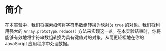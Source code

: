 # 简介

在本实验中，我们将探索如何将字符串数组转换为映射为 `true` 的对象。我们将利用强大的 `Array.prototype.reduce()` 方法来实现这一点。在本实验结束时，你将能够有效地将字符串数组转换为具有键值对的对象，从而更轻松地在你的 JavaScript 应用程序中处理数据。
